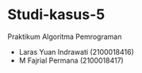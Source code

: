 # Studi-kasus-5
Praktikum Algoritma Pemrograman
- Laras Yuan Indrawati (2100018416)
- M Fajrial Permana (2100018417)
